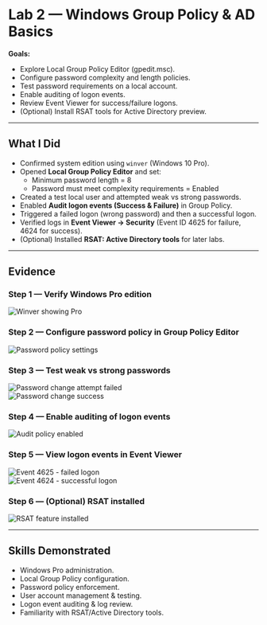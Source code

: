 # Lab 2 — Windows Group Policy & AD Basics

**Goals:**  
- Explore Local Group Policy Editor (gpedit.msc).  
- Configure password complexity and length policies.  
- Test password requirements on a local account.  
- Enable auditing of logon events.  
- Review Event Viewer for success/failure logons.  
- (Optional) Install RSAT tools for Active Directory preview.  

---

## What I Did

- Confirmed system edition using `winver` (Windows 10 Pro).  
- Opened **Local Group Policy Editor** and set:  
  - Minimum password length = 8  
  - Password must meet complexity requirements = Enabled  
- Created a test local user and attempted weak vs strong passwords.  
- Enabled **Audit logon events (Success & Failure)** in Group Policy.  
- Triggered a failed logon (wrong password) and then a successful logon.  
- Verified logs in **Event Viewer → Security** (Event ID 4625 for failure, 4624 for success).  
- (Optional) Installed **RSAT: Active Directory tools** for later labs.  

---

## Evidence

### Step 1 — Verify Windows Pro edition
![Winver showing Pro](media/lab02_step01_winver.png)

### Step 2 — Configure password policy in Group Policy Editor
![Password policy settings](media/lab02_step02_password-policy.png)

### Step 3 — Test weak vs strong passwords
![Password change attempt failed](media/lab02_step03_failed-password.png)  
![Password change success](media/lab02_step03_success-password.png)

### Step 4 — Enable auditing of logon events
![Audit policy enabled](media/lab02_step04_audit-policy.png)

### Step 5 — View logon events in Event Viewer
![Event 4625 - failed logon](media/lab02_step05_event-4625.png)  
![Event 4624 - successful logon](media/lab02_step05_event-4624.png)

### Step 6 — (Optional) RSAT installed
![RSAT feature installed](media/lab02_step06_rsat.png)

---

## Skills Demonstrated
- Windows Pro administration.  
- Local Group Policy configuration.  
- Password policy enforcement.  
- User account management & testing.  
- Logon event auditing & log review.  
- Familiarity with RSAT/Active Directory tools.  
